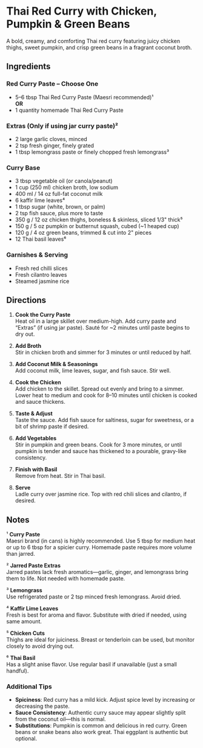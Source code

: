# Thai Red Curry with Chicken, Pumpkin & Green Beans

A bold, creamy, and comforting Thai red curry featuring juicy chicken thighs, sweet pumpkin, and crisp green beans in a fragrant coconut broth.

## Ingredients

### Red Curry Paste – Choose One

- 5–6 tbsp Thai Red Curry Paste (Maesri recommended)¹  
**OR**  
- 1 quantity homemade Thai Red Curry Paste  

### Extras (Only if using jar curry paste)²

- 2 large garlic cloves, minced  
- 2 tsp fresh ginger, finely grated  
- 1 tbsp lemongrass paste or finely chopped fresh lemongrass³  

### Curry Base

- 3 tbsp vegetable oil (or canola/peanut)  
- 1 cup (250 ml) chicken broth, low sodium  
- 400 ml / 14 oz full-fat coconut milk  
- 6 kaffir lime leaves⁴  
- 1 tbsp sugar (white, brown, or palm)  
- 2 tsp fish sauce, plus more to taste  
- 350 g / 12 oz chicken thighs, boneless & skinless, sliced 1/3" thick⁵  
- 150 g / 5 oz pumpkin or butternut squash, cubed (~1 heaped cup)  
- 120 g / 4 oz green beans, trimmed & cut into 2" pieces  
- 12 Thai basil leaves⁶  

### Garnishes & Serving

- Fresh red chilli slices  
- Fresh cilantro leaves  
- Steamed jasmine rice  

## Directions

1. **Cook the Curry Paste**  
   Heat oil in a large skillet over medium-high. Add curry paste and “Extras” (if using jar paste). Sauté for ~2 minutes until paste begins to dry out.

2. **Add Broth**  
   Stir in chicken broth and simmer for 3 minutes or until reduced by half.

3. **Add Coconut Milk & Seasonings**  
   Add coconut milk, lime leaves, sugar, and fish sauce. Stir well.

4. **Cook the Chicken**  
   Add chicken to the skillet. Spread out evenly and bring to a simmer. Lower heat to medium and cook for 8–10 minutes until chicken is cooked and sauce thickens.

5. **Taste & Adjust**  
   Taste the sauce. Add fish sauce for saltiness, sugar for sweetness, or a bit of shrimp paste if desired.

6. **Add Vegetables**  
   Stir in pumpkin and green beans. Cook for 3 more minutes, or until pumpkin is tender and sauce has thickened to a pourable, gravy-like consistency.

7. **Finish with Basil**  
   Remove from heat. Stir in Thai basil.

8. **Serve**  
   Ladle curry over jasmine rice. Top with red chili slices and cilantro, if desired.

## Notes

¹ **Curry Paste**  
Maesri brand (in cans) is highly recommended. Use 5 tbsp for medium heat or up to 6 tbsp for a spicier curry. Homemade paste requires more volume than jarred.

² **Jarred Paste Extras**  
Jarred pastes lack fresh aromatics—garlic, ginger, and lemongrass bring them to life. Not needed with homemade paste.

³ **Lemongrass**  
Use refrigerated paste or 2 tsp minced fresh lemongrass. Avoid dried.

⁴ **Kaffir Lime Leaves**  
Fresh is best for aroma and flavor. Substitute with dried if needed, using same amount.

⁵ **Chicken Cuts**  
Thighs are ideal for juiciness. Breast or tenderloin can be used, but monitor closely to avoid drying out.

⁶ **Thai Basil**  
Has a slight anise flavor. Use regular basil if unavailable (just a small handful).

### Additional Tips

- **Spiciness**: Red curry has a mild kick. Adjust spice level by increasing or decreasing the paste.
- **Sauce Consistency**: Authentic curry sauce may appear slightly split from the coconut oil—this is normal.
- **Substitutions**: Pumpkin is common and delicious in red curry. Green beans or snake beans also work great. Thai eggplant is authentic but optional.


